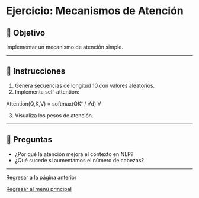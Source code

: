 # Ejercicio: Mecanismos de Atención

## 🎯 Objetivo
Implementar un mecanismo de atención simple.

---

## 🧩 Instrucciones
1. Genera secuencias de longitud 10 con valores aleatorios.
2. Implementa self-attention:

Attention(Q,K,V) = softmax(QKᵀ / √d) V

3. Visualiza los pesos de atención.

---

## 🧠 Preguntas
- ¿Por qué la atención mejora el contexto en NLP?
- ¿Qué sucede si aumentamos el número de cabezas?

---
[Regresar a la página anterior](./DeepLearning.md)

[Regresar al menú principal](../README.md)
